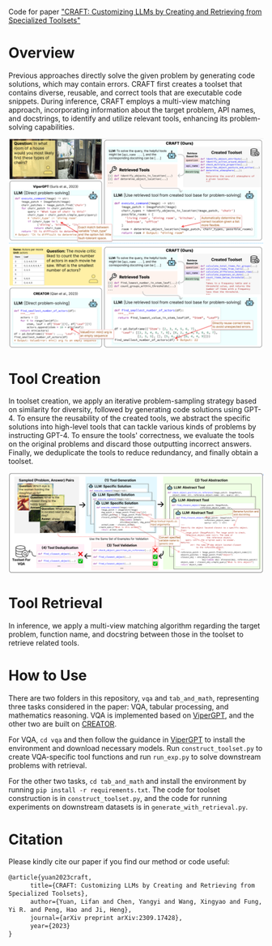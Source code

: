 Code for paper ["CRAFT: Customizing LLMs by Creating and Retrieving from Specialized Toolsets"](https://arxiv.org/abs/2309.17428) 


# Overview
Previous approaches directly solve the given problem by generating code solutions, which may contain errors. CRAFT first creates a toolset that contains diverse, reusable, and correct tools that are executable code snippets. During inference, CRAFT employs a multi-view matching approach, incorporating information about the target problem, API names, and docstrings, to identify and utilize relevant tools, enhancing its problem-solving capabilities. 

![Comparison between Previous Methods and CRAFT](./docs/CRAFT.jpg)

# Tool Creation
In toolset creation, we apply an iterative problem-sampling strategy based on similarity for diversity, followed by generating code solutions using GPT-4. To ensure the reusability of the created tools, we abstract the specific solutions into high-level tools that can tackle various kinds of problems by instructing GPT-4. To ensure the tools' correctness, we evaluate the tools on the original problems and discard those outputting incorrect answers. Finally, we deduplicate the tools to reduce redundancy, and finally obtain a toolset. 

![Toolset Construction Pipeline of CRAFT](./docs/pipeline.jpg)

# Tool Retrieval
In inference, we apply a multi-view matching algorithm regarding the target problem, function name, and docstring between those in the toolset to retrieve related tools.

# How to Use
There are two folders in this repository, `vqa` and `tab_and_math`, representing three tasks considered in the paper: VQA, tabular processing, and mathematics reasoning. VQA is implemented based on [ViperGPT](https://github.com/cvlab-columbia/viper), and the other two are built on [CREATOR](https://arxiv.org/abs/2305.14318). 

For VQA, `cd vqa` and then follow the guidance in [ViperGPT](https://github.com/cvlab-columbia/viper) to install the environment and download necessary models. Run `construct_toolset.py` to create VQA-specific tool functions and run `run_exp.py` to solve downstream problems with retrieval.

For the other two tasks, `cd tab_and_math` and install the environment by running `pip install -r requirements.txt`. The code for toolset construction is in `construct_toolset.py`, and the code for running experiments on downstream datasets is in `generate_with_retrieval.py`.

# Citation
Please kindly cite our paper if you find our method or code useful:
```
@article{yuan2023craft,
      title={CRAFT: Customizing LLMs by Creating and Retrieving from Specialized Toolsets}, 
      author={Yuan, Lifan and Chen, Yangyi and Wang, Xingyao and Fung, Yi R. and Peng, Hao and Ji, Heng},
      journal={arXiv preprint arXiv:2309.17428},
      year={2023}
}
```

